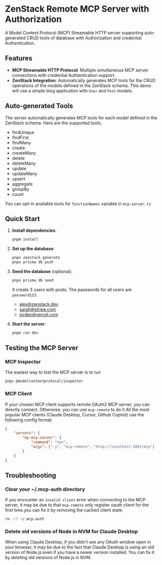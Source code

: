 # ZenStack Remote MCP Server with Authorization

A Model Context Protocol (MCP) Streamable HTTP server supporting auto-generated CRUD tools of database with Authorization and credential Authentication.

## Features

-   **MCP Streamable HTTP Protocol**: Multiple simultaneous MCP server connections with credential Authentication support.
-   **ZenStack Integration**: Automatically generates MCP tools for the CRUD operations of the models defined in the ZenStack schema. This demo will use a simple blog application with `User` and `Post` models.

## Auto-generated Tools

The server automatically generates MCP tools for each model defined in the ZenStack schema. Here are the supported tools:

-   findUnique
-   findFirst
-   findMany
-   create
-   createMany
-   delete
-   deleteMany
-   update
-   updateMany
-   upsert
-   aggregate
-   groupBy
-   count

You can opt-in available tools for `functionNames` variable in `mcp-server.ts`

## Quick Start

1. **Install dependencies**:

    ```bash
    pnpm install
    ```

2. **Set up the database**:

    ```bash
    pnpx zenstack generate
    pnpx prisma db push
    ```

3. **Seed the database** (optional):

    ```bash
    pnpx prisma db seed
    ```

    It create 3 users with posts. The passwords for all users are `password123`.

    - alex@zenstack.dev
    - sarah@stripe.com
    - jordan@vercel.com

4. **Start the server**:

    ```bash
    pnpm run dev
    ```

## Testing the MCP Server

### MCP Inspector

The easiest way to test the MCP server is to run

```bash
pnpx @modelcontextprotocol/inspector
```

### MCP Client

If your chosen MCP client supports remote OAuth2 MCP server, you can directly connect. Otherwise, you can use `mcp-remote` to do it
All the most popular MCP clients (Claude Desktop, Cursor, Github Copilot) use the following config format:

```json
{
    "servers": {
        "my-mcp-server": {
            "command": "npx",
            "args": ["-y", "mcp-remote", "http://localhost:3001/mcp"]
        }
    }
}
```

## Troubleshooting

### Clear your ~/.mcp-auth directory

If you encounter an `invalid client` error when connecting to the MCP server, it may be due to that `mcp-remote` only register oauth client for the first time.you can fix it by removing the cached client state:

```bash
rm -rf ~/.mcp-auth
```

### Delete old versions of Node in NVM for Claude Desktop

When using Claude Desktop, if you didn't see any OAuth window open in your browser, it may be due to the fact that Claude Desktop is using an old version of Node.js even if you have a newer version installed. You can fix it by deleting old versions of Node.js in NVM.
